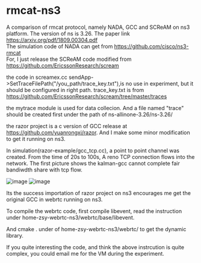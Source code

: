 # rmcat-ns3
A comparison of rmcat protocol, namely NADA, GCC and SCReAM on ns3 platform. The version of ns is 3.26.
The paper link https://arxiv.org/pdf/1809.00304.pdf   
The simulation code of NADA can get from https://github.com/cisco/ns3-rmcat  
For, I just release the SCReAM code modified from https://github.com/EricssonResearch/scream  

the code in screamex.cc sendApp->SetTraceFilePath("/you_path/trace_key.txt"),is no use in experiment, but it should be configured in right path. trace_key.txt is from https://github.com/EricssonResearch/scream/tree/master/traces  

the mytrace module is used for data collecion. And a file named "trace" should be created first under the  path of ns-allinone-3.26/ns-3.26/  

the razor project is a c version of GCC release at https://github.com/yuanrongxi/razor. And I make some minor modification to get it running on ns3.  

In simulation(razor-example/gcc_tcp.cc), a point to point channel was created. From the time of 20s to 100s, A reno TCP connection flows into the network. The first picture shows the kalman-gcc cannot complete fair bandiwdth share with tcp flow.  

![image](https://github.com/sonyangchang/rmcat-ns3/blob/master/razor-example/gcc_razor_0remb.png)
![image](https://github.com/sonyangchang/rmcat-ns3/blob/master/razor-example/gcc_razor_1remb.png)  

Its the success importation of razor project on ns3 encourages me get the original GCC in webrtc running on ns3.


To compile the webrtc code, first compile libevent, read the instruction under home-zsy-webrtc-ns3/webrtc/base/libevent.  

And  cmake .  under of home-zsy-webrtc-ns3/webrtc/ to get the dynamic library.  

If you quite interesting the code, and think the above instrcution is quite complex, you could email me for the VM during the experiment.  

